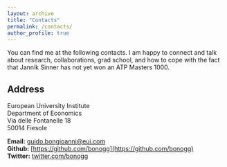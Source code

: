 ```yaml
---
layout: archive
title: "Contacts"
permalink: /contacts/
author_profile: true
---
```

You can find me at the following contacts. I am happy to connect and talk about research, collaborations, grad school, and how to cope with the fact that Jannik Sinner has not yet won an ATP Masters 1000.
## Address  
European University Institute  
Department of Economics  
Via delle Fontanelle 18  
50014 Fiesole  
  
**Email:** [guido.bongioanni@eui.com](guido.bongioanni@eui.eu)  
**Github:** [https://github.com/bonogg](https://github.com/bonogg)  
**Twitter:** [twitter.com/bonogg](https://twitter.com/bonogg)  